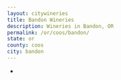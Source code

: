 ```yaml
---
layout: citywineries
title: Bandon Wineries
description: Wineries in Bandon, OR
permalink: /or/coos/bandon/
state: or
county: coos
city: bandon
---
```

-
